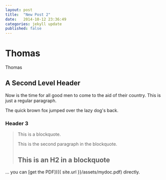 ```yaml
---
layout: post
title:  "New Post 2"
date:   2014-10-12 23:36:49
categories: jekyll update
published: false
---
```


Thomas
==

Thomas

A Second Level Header
---------------------

Now is the time for all good men to come to
the aid of their country. This is just a
regular paragraph.

The quick brown fox jumped over the lazy
dog's back.

### Header 3

> This is a blockquote.
> 
> This is the second paragraph in the blockquote.
>
> ## This is an H2 in a blockquote

… you can [get the PDF]({{ site.url }}/assets/mydoc.pdf) directly.